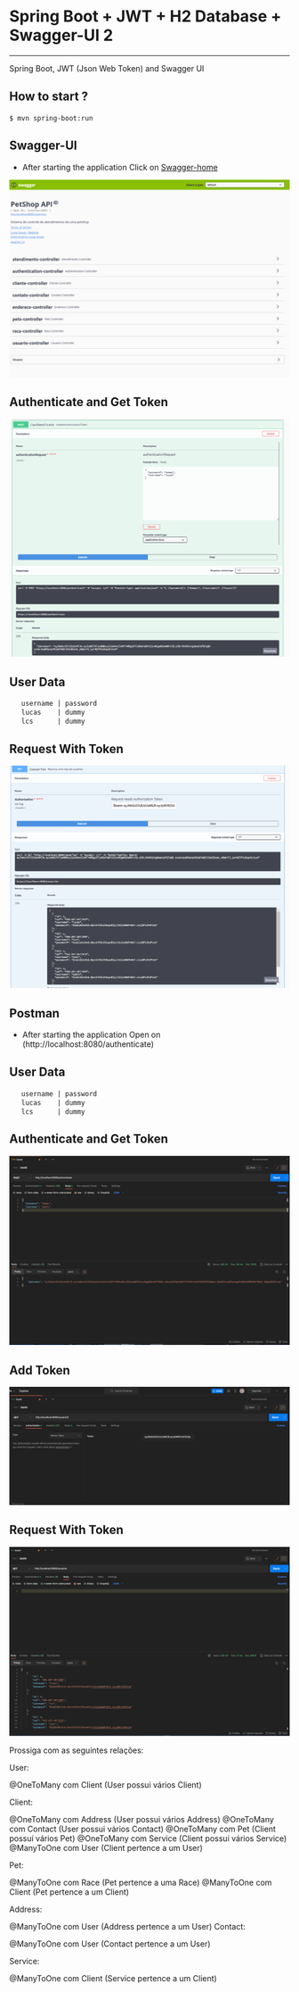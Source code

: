 # Spring Boot + JWT + H2 Database + Swagger-UI 2

<hr>

Spring Boot, JWT (Json Web Token) and Swagger UI


## How to start ?

```
$ mvn spring-boot:run
```



## Swagger-UI
* After starting the application Click on [Swagger-home](http://localhost:8080/swagger-ui.html)

![Swagger-Home](/screenshots/swagger.png "Swagger UI Home")


## Authenticate and Get Token
![Swagger-Home](/screenshots/get-token.png "Authenticate And Get Token")


## User Data

```
   username | password
   lucas    | dummy
   lcs      | dummy
```

## Request With Token
![Swagger-Home](/screenshots/success-response.png "Swagger UI Home")







## Postman
* After starting the application Open on (http://localhost:8080/authenticate)

## User Data

```
   username | password
   lucas    | dummy
   lcs      | dummy
```

## Authenticate and Get Token


![Postman-Home](/screenshots/postman-get-token.png "Get the Token Authentication ")


## Add Token
![Postman-Home](/screenshots/postman-add-token.png "Add the Token Authentication ")



## Request With Token
![Postman-Home](/screenshots/postman-success-response.png "Postman")



Prossiga com as seguintes relações:

User:

@OneToMany com Client (User possui vários Client)


Client:

@OneToMany com Address (User possui vários Address)
@OneToMany com Contact (User possui vários Contact)
@OneToMany com Pet (Client possui vários Pet)
@OneToMany com Service (Client possui vários Service)
@ManyToOne com User (Client pertence a um User)


Pet:

@ManyToOne com Race (Pet pertence a uma Race)
@ManyToOne com Client (Pet pertence a um Client)

Address:

@ManyToOne com User (Address pertence a um User)
Contact:

@ManyToOne com User (Contact pertence a um User)

Service:

@ManyToOne com Client (Service pertence a um Client)
